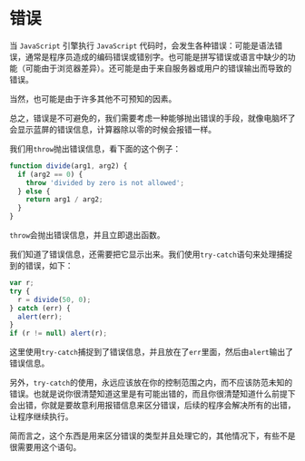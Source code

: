 # 错误

当 `JavaScript` 引擎执行 `JavaScript` 代码时，会发生各种错误：可能是语法错误，通常是程序员造成的编码错误或错别字。也可能是拼写错误或语言中缺少的功能（可能由于浏览器差异）。还可能是由于来自服务器或用户的错误输出而导致的错误。

当然，也可能是由于许多其他不可预知的因素。

总之，错误是不可避免的，我们需要考虑一种能够抛出错误的手段，就像电脑坏了会显示蓝屏的错误信息，计算器除以零的时候会报错一样。

我们用`throw`抛出错误信息，看下面的这个例子：

```js
function divide(arg1, arg2) {
  if (arg2 == 0) {
    throw 'divided by zero is not allowed';
  } else {
    return arg1 / arg2;
  }
}
```

`throw`会抛出错误信息，并且立即退出函数。

我们知道了错误信息，还需要把它显示出来。我们使用`try-catch`语句来处理捕捉到的错误，如下：

```js
var r;
try {
  r = divide(50, 0);
} catch (err) {
  alert(err);
}
if (r != null) alert(r);
```

这里使用`try-catch`捕捉到了错误信息，并且放在了`err`里面，然后由`alert`输出了错误信息。

另外，`try-catch`的使用，永远应该放在你的控制范围之内，而不应该防范未知的错误。也就是说你很清楚知道这里是有可能出错的，而且你很清楚知道什么前提下会出错，你就是要故意利用报错信息来区分错误，后续的程序会解决所有的出错，让程序继续执行。

简而言之，这个东西是用来区分错误的类型并且处理它的，其他情况下，有些不是很需要用这个语句。
